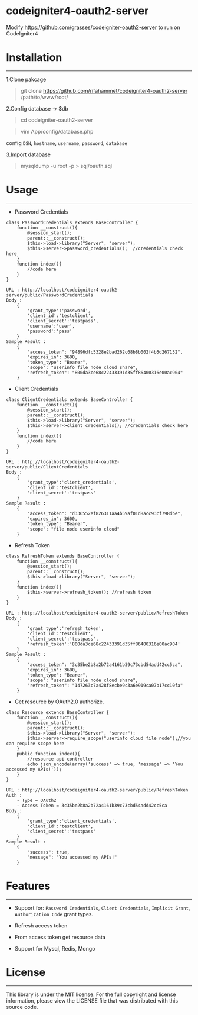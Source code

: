 # codeigniter4-oauth2-server
Modify https://github.com/grasses/codeigniter-oauth2-server to run on CodeIgniter4

# Installation

----------------

1.Clone pakcage

> git clone https://github.com/rifahammet/codeigniter4-oauth2-server /path/to/www/root/

2.Config database -> $db

> cd codeigniter-oauth2-server

> vim App/config/database.php

config `DSN`, `hostname`, `username`, `password`, `database`

3.Import database

> mysqldump -u root -p > sql/oauth.sql


# Usage

----------------

* Password Credentials

```
class PasswordCredentials extends BaseController {
    function __construct(){
        @session_start();
        parent::__construct();
        $this->load->library("Server", "server");
        $this->server->password_credentials();	//credentials check here
    }
    function index(){
        //code here
    }
}
```

```
URL : http://localhost/codeigniter4-oauth2-server/public/PasswordCredentials
Body :
    {
        'grant_type':'password',
        'client_id':'testclient',
        'client_secret':'testpass',
        'username':'user',
        'password':'pass'
    }
Sample Result :                  
    {
        "access_token": "94896dfc5328e2bad262c68b8b002f4b5d267132",
        "expires_in": 3600,
        "token_type": "Bearer",
        "scope": "userinfo file node cloud share",
        "refresh_token": "800da3ce68c22433391d35ff86400316e00ac904"
    }
```

* Client Credentials

```
class ClientCredentials extends BaseController {
    function __construct(){
        @session_start();
        parent::__construct();
        $this->load->library("Server", "server");
        $this->server->client_credentials(); //credentials check here
    }    
    function index(){
    	//code here
    }
}
```

```
URL : http://localhost/codeigniter4-oauth2-server/public/ClientCredentials
Body :
    {
        'grant_type':'client_credentials',
        'client_id':'testclient',
        'client_secret':'testpass'
    }
Sample Result :
    {
        "access_token": "d336552ef826311aa4b59af01d8acc93cf798dbe",
        "expires_in": 3600,
        "token_type": "Bearer",
        "scope": "file node userinfo cloud"
    }
```

* Refresh Token

```    
class RefreshToken extends BaseController {
    function __construct(){
        @session_start();
        parent::__construct();
        $this->load->library("Server", "server");
    }    
    function index(){
        $this->server->refresh_token(); //refresh token
    }
}
```

```
URL : http://localhost/codeigniter4-oauth2-server/public/RefreshToken
Body :
    {
        'grant_type':'refresh_token',
        'client_id':'testclient',
        'client_secret':'testpass',
        'refresh_token':'800da3ce68c22433391d35ff86400316e00ac904'
    }
Sample Result :
    {
        "access_token": "3c35be2b8a2b72a4161b39c73cbd54add42cc5ca",
        "expires_in": 3600,
        "token_type": "Bearer",
        "scope": "userinfo file node cloud share",
        "refresh_token": "147263c7a428f8ecbe9c3a6e919ca07b17cc10fa"
    }
```

* Get resource by OAuth2.0 authorize.

```  
class Resource extends BaseController {
    function __construct(){
        @session_start();
        parent::__construct();
        $this->load->library("Server", "server");
    	$this->server->require_scope("userinfo cloud file node");//you can require scope here 
    }
    public function index(){
        //resource api controller
        echo json_encode(array('success' => true, 'message' => 'You accessed my APIs!'));
    }
}
```

```
URL : http://localhost/codeigniter4-oauth2-server/public/RefreshToken
Auth :
    - Type = OAuth2
    - Access Token = 3c35be2b8a2b72a4161b39c73cbd54add42cc5ca
Body :
    {
        'grant_type':'client_credentials',
        'client_id':'testclient',
        'client_secret':'testpass'
    }
Sample Result :
    {
        "success": true,
        "message": "You accessed my APIs!"
    }
```

# Features

----------------

* Support for: `Password Credentials`, `Client Credentials`, `Implicit Grant`, `Authorization Code` grant types.

* Refresh access token

* From access token get resource data

* Support for Mysql, Redis, Mongo


# License

----------------

This library is under the MIT license. For the full copyright and license information, please view the LICENSE file that was distributed with this source code.
